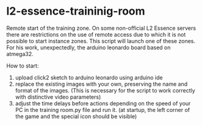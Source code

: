 # l2-essence-traininig-room
Remote start of the training zone. 
On some non-official L2 Essence servers there are restrictions on the use of remote access due to which it is not possible to start instance zones. 
This script will launch one of these zones.
For his work, unexpectedly, the arduino leonardo board based on atmega32.

How to start:
1. upload click2 sketch to arduino leonardo using arduino ide
2. replace the existing images with your own, preserving the name and format of the images. 
(This is necessary for the script to work correctly with distinctive video parameters)
3. adjust the time delays before actions depending on the speed of your PC in the training room.py file and run it. 
(at startup, the left corner of the game and the special icon should be visible)
